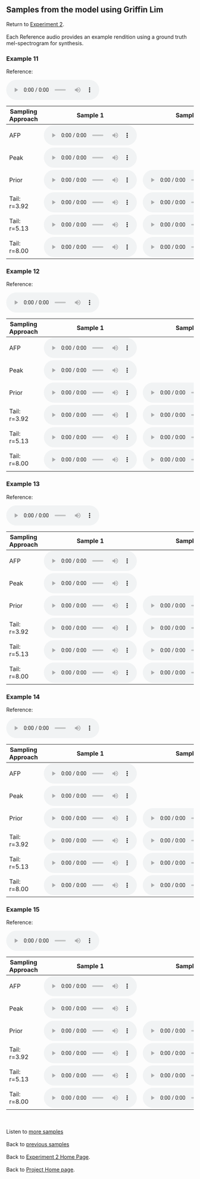<!-- exp 1a -->

## Samples from the model using Griffin Lim

Return to [Experiment 2](https://ljlj9.github.io/mscproject/experiment_2_test.html).
<br><br>
Each Reference audio provides an example rendition using a ground truth mel-spectrogram for synthesis.

### Example 11

Reference:          
<p><audio src="Exp2Test/Example11/reference.wav" controls style="width: 250px;"></audio></p>

| Sampling Approach | Sample 1 | Sample 2 | Sample 3 | Sample 4 | Sample 5 |
| --- | --- | --- | --- | --- | --- |
| AFP | <audio src="afp_web_samples/Example11.wav" controls style="width: 250px;"></audio> | | | | |
| Peak  | <audio src="Exp2Test/Example11/peak/sample_1.wav" controls style="width: 250px;"></audio> | | | | |
| Prior | <audio src="Exp2Test/Example11/prior/sample_1.wav" controls style="width: 250px;"></audio> | <audio src="Exp2Test/Example11/prior/sample_2.wav" controls style="width: 250px;"></audio> | <audio src="Exp2Test/Example11/prior/sample_3.wav" controls style="width: 250px;"></audio> | <audio src="Exp2Test/Example11/prior/sample_4.wav" controls style="width: 250px;"></audio> | <audio src="Exp2Test/Example11/prior/sample_5.wav" controls style="width: 250px;"></audio> |
| Tail: r=3.92 | <audio src="Exp2Test/Example11/tail392/sample_1.wav" controls style="width: 250px;"></audio> | <audio src="Exp2Test/Example11/tail392/sample_2.wav" controls style="width: 250px;"></audio> | <audio src="Exp2Test/Example11/tail392/sample_3.wav" controls style="width: 250px;"></audio> | <audio src="Exp2Test/Example11/tail392/sample_4.wav" controls style="width: 250px;"></audio> | <audio src="Exp2Test/Example11/tail392/sample_5.wav" controls style="width: 250px;"></audio> |
| Tail: r=5.13 | <audio src="Exp2Test/Example11/tail513/sample_1.wav" controls style="width: 250px;"></audio> | <audio src="Exp2Test/Example11/tail513/sample_2.wav" controls style="width: 250px;"></audio> | <audio src="Exp2Test/Example11/tail513/sample_3.wav" controls style="width: 250px;"></audio> | <audio src="Exp2Test/Example11/tail513/sample_4.wav" controls style="width: 250px;"></audio> | <audio src="Exp2Test/Example11/tail513/sample_5.wav" controls style="width: 250px;"></audio> |
| Tail: r=8.00 | <audio src="Exp2Test/Example11/tail8/sample_1.wav" controls style="width: 250px;"></audio> | <audio src="Exp2Test/Example11/tail8/sample_2.wav" controls style="width: 250px;"></audio> | <audio src="Exp2Test/Example11/tail8/sample_3.wav" controls style="width: 250px;"></audio> | <audio src="Exp2Test/Example11/tail8/sample_4.wav" controls style="width: 250px;"></audio> | <audio src="Exp2Test/Example11/tail8/sample_5.wav" controls style="width: 250px;"></audio> |

### Example 12

Reference:          
<p><audio src="Exp2Test/Example12/reference.wav" controls style="width: 250px;"></audio></p>

| Sampling Approach | Sample 1 | Sample 2 | Sample 3 | Sample 4 | Sample 5 |
| --- | --- | --- | --- | --- | --- |
| AFP | <audio src="afp_web_samples/Example12.wav" controls style="width: 250px;"></audio> | | | | |
| Peak  | <audio src="Exp2Test/Example12/peak/sample_1.wav" controls style="width: 250px;"></audio> | | | | |
| Prior | <audio src="Exp2Test/Example12/prior/sample_1.wav" controls style="width: 250px;"></audio> | <audio src="Exp2Test/Example12/prior/sample_2.wav" controls style="width: 250px;"></audio> | <audio src="Exp2Test/Example12/prior/sample_3.wav" controls style="width: 250px;"></audio> | <audio src="Exp2Test/Example12/prior/sample_4.wav" controls style="width: 250px;"></audio> | <audio src="Exp2Test/Example12/prior/sample_5.wav" controls style="width: 250px;"></audio> |
| Tail: r=3.92 | <audio src="Exp2Test/Example12/tail392/sample_1.wav" controls style="width: 250px;"></audio> | <audio src="Exp2Test/Example12/tail392/sample_2.wav" controls style="width: 250px;"></audio> | <audio src="Exp2Test/Example12/tail392/sample_3.wav" controls style="width: 250px;"></audio> | <audio src="Exp2Test/Example12/tail392/sample_4.wav" controls style="width: 250px;"></audio> | <audio src="Exp2Test/Example12/tail392/sample_5.wav" controls style="width: 250px;"></audio> |
| Tail: r=5.13 | <audio src="Exp2Test/Example12/tail513/sample_1.wav" controls style="width: 250px;"></audio> | <audio src="Exp2Test/Example12/tail513/sample_2.wav" controls style="width: 250px;"></audio> | <audio src="Exp2Test/Example12/tail513/sample_3.wav" controls style="width: 250px;"></audio> | <audio src="Exp2Test/Example12/tail513/sample_4.wav" controls style="width: 250px;"></audio> | <audio src="Exp2Test/Example12/tail513/sample_5.wav" controls style="width: 250px;"></audio> |
| Tail: r=8.00 | <audio src="Exp2Test/Example12/tail8/sample_1.wav" controls style="width: 250px;"></audio> | <audio src="Exp2Test/Example12/tail8/sample_2.wav" controls style="width: 250px;"></audio> | <audio src="Exp2Test/Example12/tail8/sample_3.wav" controls style="width: 250px;"></audio> | <audio src="Exp2Test/Example12/tail8/sample_4.wav" controls style="width: 250px;"></audio> | <audio src="Exp2Test/Example12/tail8/sample_5.wav" controls style="width: 250px;"></audio> |

### Example 13

Reference:          
<p><audio src="Exp2Test/Example13/reference.wav" controls style="width: 250px;"></audio></p>

| Sampling Approach | Sample 1 | Sample 2 | Sample 3 | Sample 4 | Sample 5 |
| --- | --- | --- | --- | --- | --- |
| AFP | <audio src="afp_web_samples/Example13.wav" controls style="width: 250px;"></audio> | | | | |
| Peak  | <audio src="Exp2Test/Example13/peak/sample_1.wav" controls style="width: 250px;"></audio> | | | | |
| Prior | <audio src="Exp2Test/Example13/prior/sample_1.wav" controls style="width: 250px;"></audio> | <audio src="Exp2Test/Example13/prior/sample_2.wav" controls style="width: 250px;"></audio> | <audio src="Exp2Test/Example13/prior/sample_3.wav" controls style="width: 250px;"></audio> | <audio src="Exp2Test/Example13/prior/sample_4.wav" controls style="width: 250px;"></audio> | <audio src="Exp2Test/Example13/prior/sample_5.wav" controls style="width: 250px;"></audio> |
| Tail: r=3.92 | <audio src="Exp2Test/Example13/tail392/sample_1.wav" controls style="width: 250px;"></audio> | <audio src="Exp2Test/Example13/tail392/sample_2.wav" controls style="width: 250px;"></audio> | <audio src="Exp2Test/Example13/tail392/sample_3.wav" controls style="width: 250px;"></audio> | <audio src="Exp2Test/Example13/tail392/sample_4.wav" controls style="width: 250px;"></audio> | <audio src="Exp2Test/Example13/tail392/sample_5.wav" controls style="width: 250px;"></audio> |
| Tail: r=5.13 | <audio src="Exp2Test/Example13/tail513/sample_1.wav" controls style="width: 250px;"></audio> | <audio src="Exp2Test/Example13/tail513/sample_2.wav" controls style="width: 250px;"></audio> | <audio src="Exp2Test/Example13/tail513/sample_3.wav" controls style="width: 250px;"></audio> | <audio src="Exp2Test/Example13/tail513/sample_4.wav" controls style="width: 250px;"></audio> | <audio src="Exp2Test/Example13/tail513/sample_5.wav" controls style="width: 250px;"></audio> |
| Tail: r=8.00 | <audio src="Exp2Test/Example13/tail8/sample_1.wav" controls style="width: 250px;"></audio> | <audio src="Exp2Test/Example13/tail8/sample_2.wav" controls style="width: 250px;"></audio> | <audio src="Exp2Test/Example13/tail8/sample_3.wav" controls style="width: 250px;"></audio> | <audio src="Exp2Test/Example13/tail8/sample_4.wav" controls style="width: 250px;"></audio> | <audio src="Exp2Test/Example13/tail8/sample_5.wav" controls style="width: 250px;"></audio> |

### Example 14

Reference:          
<p><audio src="Exp2Test/Example14/reference.wav" controls style="width: 250px;"></audio></p>

| Sampling Approach | Sample 1 | Sample 2 | Sample 3 | Sample 4 | Sample 5 |
| --- | --- | --- | --- | --- | --- |
| AFP | <audio src="afp_web_samples/Example14.wav" controls style="width: 250px;"></audio> | | | | |
| Peak  | <audio src="Exp2Test/Example14/peak/sample_1.wav" controls style="width: 250px;"></audio> | | | | |
| Prior | <audio src="Exp2Test/Example14/prior/sample_1.wav" controls style="width: 250px;"></audio> | <audio src="Exp2Test/Example14/prior/sample_2.wav" controls style="width: 250px;"></audio> | <audio src="Exp2Test/Example14/prior/sample_3.wav" controls style="width: 250px;"></audio> | <audio src="Exp2Test/Example14/prior/sample_4.wav" controls style="width: 250px;"></audio> | <audio src="Exp2Test/Example14/prior/sample_5.wav" controls style="width: 250px;"></audio> |
| Tail: r=3.92 | <audio src="Exp2Test/Example14/tail392/sample_1.wav" controls style="width: 250px;"></audio> | <audio src="Exp2Test/Example14/tail392/sample_2.wav" controls style="width: 250px;"></audio> | <audio src="Exp2Test/Example14/tail392/sample_3.wav" controls style="width: 250px;"></audio> | <audio src="Exp2Test/Example14/tail392/sample_4.wav" controls style="width: 250px;"></audio> | <audio src="Exp2Test/Example14/tail392/sample_5.wav" controls style="width: 250px;"></audio> |
| Tail: r=5.13 | <audio src="Exp2Test/Example14/tail513/sample_1.wav" controls style="width: 250px;"></audio> | <audio src="Exp2Test/Example14/tail513/sample_2.wav" controls style="width: 250px;"></audio> | <audio src="Exp2Test/Example14/tail513/sample_3.wav" controls style="width: 250px;"></audio> | <audio src="Exp2Test/Example14/tail513/sample_4.wav" controls style="width: 250px;"></audio> | <audio src="Exp2Test/Example14/tail513/sample_5.wav" controls style="width: 250px;"></audio> |
| Tail: r=8.00 | <audio src="Exp2Test/Example14/tail8/sample_1.wav" controls style="width: 250px;"></audio> | <audio src="Exp2Test/Example14/tail8/sample_2.wav" controls style="width: 250px;"></audio> | <audio src="Exp2Test/Example14/tail8/sample_3.wav" controls style="width: 250px;"></audio> | <audio src="Exp2Test/Example14/tail8/sample_4.wav" controls style="width: 250px;"></audio> | <audio src="Exp2Test/Example14/tail8/sample_5.wav" controls style="width: 250px;"></audio> |

### Example 15

Reference:          
<p><audio src="Exp2Test/Example15/reference.wav" controls style="width: 250px;"></audio></p>

| Sampling Approach | Sample 1 | Sample 2 | Sample 3 | Sample 4 | Sample 5 |
| --- | --- | --- | --- | --- | --- |
| AFP | <audio src="afp_web_samples/Example15.wav" controls style="width: 250px;"></audio> | | | | |
| Peak  | <audio src="Exp2Test/Example15/peak/sample_1.wav" controls style="width: 250px;"></audio> | | | | |
| Prior | <audio src="Exp2Test/Example15/prior/sample_1.wav" controls style="width: 250px;"></audio> | <audio src="Exp2Test/Example15/prior/sample_2.wav" controls style="width: 250px;"></audio> | <audio src="Exp2Test/Example15/prior/sample_3.wav" controls style="width: 250px;"></audio> | <audio src="Exp2Test/Example15/prior/sample_4.wav" controls style="width: 250px;"></audio> | <audio src="Exp2Test/Example15/prior/sample_5.wav" controls style="width: 250px;"></audio> |
| Tail: r=3.92 | <audio src="Exp2Test/Example15/tail392/sample_1.wav" controls style="width: 250px;"></audio> | <audio src="Exp2Test/Example15/tail392/sample_2.wav" controls style="width: 250px;"></audio> | <audio src="Exp2Test/Example15/tail392/sample_3.wav" controls style="width: 250px;"></audio> | <audio src="Exp2Test/Example15/tail392/sample_4.wav" controls style="width: 250px;"></audio> | <audio src="Exp2Test/Example15/tail392/sample_5.wav" controls style="width: 250px;"></audio> |
| Tail: r=5.13 | <audio src="Exp2Test/Example15/tail513/sample_1.wav" controls style="width: 250px;"></audio> | <audio src="Exp2Test/Example15/tail513/sample_2.wav" controls style="width: 250px;"></audio> | <audio src="Exp2Test/Example15/tail513/sample_3.wav" controls style="width: 250px;"></audio> | <audio src="Exp2Test/Example15/tail513/sample_4.wav" controls style="width: 250px;"></audio> | <audio src="Exp2Test/Example15/tail513/sample_5.wav" controls style="width: 250px;"></audio> |
| Tail: r=8.00 | <audio src="Exp2Test/Example15/tail8/sample_1.wav" controls style="width: 250px;"></audio> | <audio src="Exp2Test/Example15/tail8/sample_2.wav" controls style="width: 250px;"></audio> | <audio src="Exp2Test/Example15/tail8/sample_3.wav" controls style="width: 250px;"></audio> | <audio src="Exp2Test/Example15/tail8/sample_4.wav" controls style="width: 250px;"></audio> | <audio src="Exp2Test/Example15/tail8/sample_5.wav" controls style="width: 250px;"></audio> |

<br><br>
Listen to [more samples](https://ljlj9.github.io/mscproject/experiment_2_iv.html)
<br><br>
Back to [previous samples](https://ljlj9.github.io/mscproject/experiment_2_ii.html)
<br><br>
Back to [Experiment 2 Home Page](https://ljlj9.github.io/mscproject/experiment_2_test.html).
<br><br>
Back to [Project Home page](https://ljlj9.github.io/mscproject/index.html).
